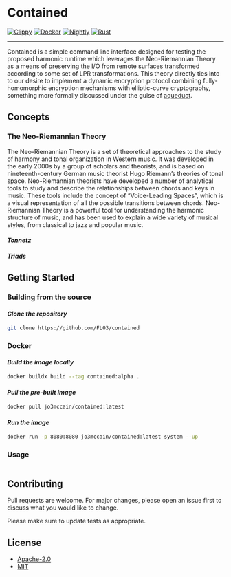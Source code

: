 # Contained

[![Clippy](https://github.com/FL03/contained/actions/workflows/clippy.yml/badge.svg)](https://github.com/FL03/contained/actions/workflows/clippy.yml)
[![Docker](https://github.com/FL03/contained/actions/workflows/docker.yml/badge.svg)](https://github.com/FL03/contained/actions/workflows/docker.yml)
[![Nightly](https://github.com/FL03/contained/actions/workflows/nightly.yml/badge.svg)](https://github.com/FL03/contained/actions/workflows/nightly.yml)
[![Rust](https://github.com/FL03/contained/actions/workflows/rust.yml/badge.svg)](https://github.com/FL03/contained/actions/workflows/rust.yml)

***

Contained is a simple command line interface designed for testing the proposed harmonic runtime which leverages the Neo-Riemannian Theory as a means of preserving the I/O from remote surfaces transformed according to some set of LPR transformations. This theory directly ties into to our desire to implement a dynamic encryption protocol combining fully-homomorphic encryption mechanisms with elliptic-curve cryptography, something more formally discussed under the guise of [aqueduct](https://github.com/scattered-systems/aqueduct).

## Concepts

### The Neo-Riemannian Theory

The Neo-Riemannian Theory is a set of theoretical approaches to the study of harmony and tonal organization in Western music. It was developed in the early 2000s by a group of scholars and theorists, and is based on nineteenth-century German music theorist Hugo Riemann’s theories of tonal space. Neo-Riemannian theorists have developed a number of analytical tools to study and describe the relationships between chords and keys in music. These tools include the concept of “Voice-Leading Spaces”, which is a visual representation of all the possible transitions between chords. Neo-Riemannian Theory is a powerful tool for understanding the harmonic structure of music, and has been used to explain a wide variety of musical styles, from classical to jazz and popular music.

#### _Tonnetz_

#### _Triads_

## Getting Started

### Building from the source

#### _Clone the repository_

```bash
git clone https://github.com/FL03/contained
```

### Docker

#### _Build the image locally_

```bash
docker buildx build --tag contained:alpha .
```

#### _Pull the pre-built image_

```bash
docker pull jo3mccain/contained:latest
```

#### _Run the image_

```bash
docker run -p 8080:8080 jo3mccain/contained:latest system --up
```

### Usage

```rust

```

## Contributing

Pull requests are welcome. For major changes, please open an issue first
to discuss what you would like to change.

Please make sure to update tests as appropriate.

## License

* [Apache-2.0](https://choosealicense.com/licenses/apache-2.0/)
* [MIT](https://choosealicense.com/licenses/mit/)
